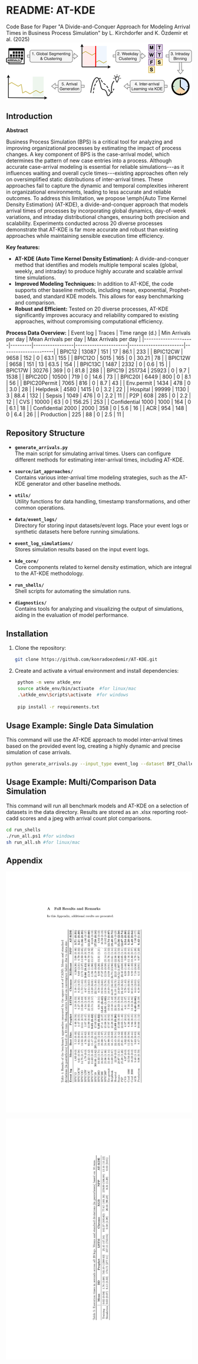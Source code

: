 # README: AT-KDE

Code Base for Paper "A Divide-and-Conquer Approach for Modeling Arrival Times in Business Process Simulation" by L. Kirchdorfer and K. Özdemir et al. (2025)
![](https://github.com/konradoezdemir/AT-KDE/blob/main/Flowchart_AT-KDE.png)

## Introduction

**Abstract**

Business Process Simulation (BPS) is a critical tool for analyzing and improving organizational processes by estimating the impact of process changes. A key component of BPS is the case-arrival model, which determines the pattern of new case entries into a process. Although accurate case-arrival modeling is essential for reliable simulations---as it influences waiting and overall cycle times---existing approaches often rely on oversimplified static distributions of inter-arrival times. These approaches fail to capture the dynamic and temporal complexities inherent in organizational environments, leading to less accurate and reliable outcomes. To address this limitation, we propose \emph{Auto Time Kernel Density Estimation} (AT-KDE), a divide-and-conquer approach that models arrival times of processes by incorporating global dynamics, day-of-week variations, and intraday distributional changes, ensuring both precision and scalability. Experiments conducted across 20 diverse processes demonstrate that AT-KDE is far more accurate and robust than existing approaches while maintaining sensible execution time efficiency.

**Key features:**

- **AT-KDE (Auto Time Kernel Density Estimation):** A divide-and-conquer method that identifies and models multiple temporal scales (global, weekly, and intraday) to produce highly accurate and scalable arrival time simulations.
- **Improved Modeling Techniques:** In addition to AT-KDE, the code supports other baseline methods, including mean, exponential, Prophet-based, and standard KDE models. This allows for easy benchmarking and comparison.
- **Robust and Efficient:** Tested on 20 diverse processes, AT-KDE significantly improves accuracy and reliability compared to existing approaches, without compromising computational efficiency.

**Process Data Overview:**
| Event log           | Traces  | Time range (d.) | Min Arrivals per day | Mean Arrivals per day | Max Arrivals per day |
|---------------------|---------|-----------------|----------------------|-----------------------|----------------------|
| BPIC12              | 13087   | 151             | 17                   | 86.1                  | 233                  |
| BPIC12CW            | 9658    | 152             | 0                    | 63.1                  | 155                  |
| BPIC12O             | 5015    | 165             | 0                    | 30.21                 | 78                   |
| BPIC12W             | 9658    | 151             | 13                   | 63.5                  | 154                  |
| BPIC13C             | 1487    | 2332            | 0                    | 0.6                   | 15                   |
| BPIC17W             | 30276   | 369             | 0                    | 81.8                  | 288                  |
| BPIC19              | 251734  | 25923           | 0                    | 9.7                   | 1538                 |
| BPIC20D             | 10500   | 719             | 0                    | 14.6                  | 73                   |
| BPIC20I             | 6449    | 800             | 0                    | 8.1                   | 56                   |
| BPIC20Permit        | 7065    | 816             | 0                    | 8.7                   | 43                   |
| Env.permit          | 1434    | 478             | 0                    | 3.0                   | 28                   |
| Helpdesk            | 4580    | 1415            | 0                    | 3.2                   | 22                   |
| Hospital            | 99999   | 1130            | 3                    | 88.4                  | 132                  |
| Sepsis              | 1049    | 476             | 0                    | 2.2                   | 11                   |
| P2P                 | 608     | 285             | 0                    | 2.2                   | 12                   |
| CVS                 | 10000   | 63              | 0                    | 156.25                | 253                  |
| Confidential 1000   | 1000    | 164             | 0                    | 6.1                   | 18                   |
| Confidential 2000   | 2000    | 358             | 0                    | 5.6                   | 16                   |
| ACR                 | 954     | 148             | 0                    | 6.4                   | 26                   |
| Production          | 225     | 88              | 0                    | 2.5                   | 11                   |

## Repository Structure

- **`generate_arrivals.py`**  
  The main script for simulating arrival times. Users can configure different methods for estimating inter-arrival times, including AT-KDE.
  
- **`source/iat_approaches/`**  
  Contains various inter-arrival time modeling strategies, such as the AT-KDE generator and other baseline methods.
  
- **`utils/`**  
  Utility functions for data handling, timestamp transformations, and other common operations.
  
- **`data/event_logs/`**  
  Directory for storing input datasets/event logs. Place your event logs or synthetic datasets here before running simulations.

- **`event_log_simulations/`**  
  Stores simulation results based on the input event logs.

- **`kde_core/`**  
  Core components related to kernel density estimation, which are integral to the AT-KDE methodology.

- **`run_shells/`**  
  Shell scripts for automating the simulation runs.

- **`diagnostics/`**  
  Contains tools for analyzing and visualizing the output of simulations, aiding in the evaluation of model performance.

## Installation

1. Clone the repository:
   ```bash
   git clone https://github.com/konradoezdemir/AT-KDE.git

2. Create and activate a virtual environment and install dependencies:
   ```bash
    python -m venv atkde_env
    source atkde_env/bin/activate  #for linux/mac
    .\atkde_env\Scripts\activate  #for windows 

    pip install -r requirements.txt
## Usage Example: Single Data Simulation
This command will use the AT-KDE approach to model inter-arrival times based on the provided event log, creating a highly dynamic and precise simulation of case arrivals.
```bash
python generate_arrivals.py --input_type event_log --dataset BPI_Challenge_2012CW --method kde --run 1
```
## Usage Example: Multi/Comparison Data Simulation
This command will run all benchmark models and AT-KDE on a selection of datasets in the data directory. Results are stored as an .xlsx reporting root-cadd scores and a jpeg with arrival count plot comparisons.
```bash
cd run_shells
./run_all.ps1 #for windows 
sh run_all.sh #for linux/mac
```
## Appendix 
![](https://github.com/konradoezdemir/AT-KDE/blob/main/BPM2025__Inter_arrival_times_appendix.png)

![](https://github.com/konradoezdemir/AT-KDE/blob/main/BPM2025__Inter_arrival_times_exectime.png)
